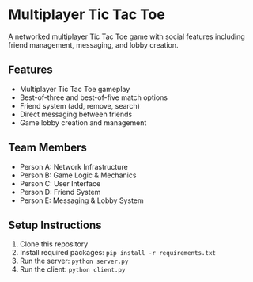 # Multiplayer Tic Tac Toe

A networked multiplayer Tic Tac Toe game with social features including friend management, messaging, and lobby creation.

## Features
- Multiplayer Tic Tac Toe gameplay
- Best-of-three and best-of-five match options
- Friend system (add, remove, search)
- Direct messaging between friends
- Game lobby creation and management

## Team Members
- Person A: Network Infrastructure
- Person B: Game Logic & Mechanics
- Person C: User Interface
- Person D: Friend System
- Person E: Messaging & Lobby System

## Setup Instructions
1. Clone this repository
2. Install required packages: `pip install -r requirements.txt`
3. Run the server: `python server.py`
4. Run the client: `python client.py`
